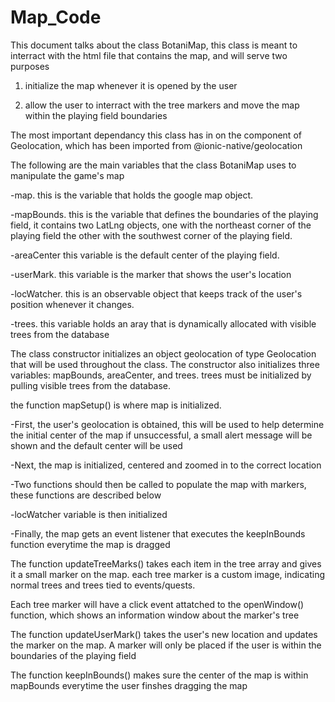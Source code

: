 # Map_Code
This document talks about the class BotaniMap, this class is meant to interract with the html file that contains the map, and will serve two purposes
 
 1. initialize the map whenever it is opened by the user
 
 2. allow the user to interract with the tree markers and move the map within the playing field boundaries
 
The most important dependancy this class has in on the component of Geolocation, which has been imported from @ionic-native/geolocation

The following are the main variables that the class BotaniMap uses to manipulate the game's map

   -map.        this is the variable that holds the google map object.
   
   -mapBounds.  this is the variable that defines the boundaries of the playing field,
                  it contains two LatLng objects, one with the northeast corner of the playing field
                  the other with the southwest corner of the playing field.
                  
   -areaCenter  this variable is the default center of the playing field.
   
   -userMark.   this variable is the marker that shows the user's location
   
   -locWatcher. this is an observable object that keeps track of the user's position whenever it changes.
   
   -trees.      this variable holds an aray that is dynamically allocated with visible trees from the database
   
The class constructor initializes an object geolocation of type Geolocation that will be used throughout the class. The constructor also initializes three variables: mapBounds, areaCenter, and trees. trees must be initialized by pulling visible trees from the database.

the function mapSetup() is where map is initialized. 

   -First, the user's geolocation is obtained, this will be used to help determine the initial center of the map
             if unsuccessful, a small alert message will be shown and the default center will be used
             
   -Next, the map is initialized, centered and zoomed in to the correct location
     
   -Two functions should then be called to populate the map with markers, these functions are described below
     
   -locWatcher variable is then initialized
     
   -Finally, the map gets an event listener that executes the keepInBounds function everytime the map is dragged

The function updateTreeMarks() takes each item in the tree array and gives it a small marker on the map. each tree marker is a custom image, indicating normal trees and trees tied to events/quests. 

Each tree marker will have a click event attatched to the openWindow() function, which shows an information window about the marker's tree

The function updateUserMark() takes the user's new location and updates the marker on the map. A marker will only be placed if the user is within the boundaries of the playing field

The function keepInBounds() makes sure the center of the map is within mapBounds everytime the user finshes dragging the map
   
